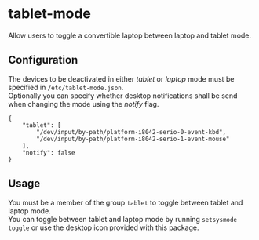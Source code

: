 # tablet-mode

Allow users to toggle a convertible laptop between laptop and tablet mode.

## Configuration

The devices to be deactivated in either *tablet* or *laptop* mode must be specified in `/etc/tablet-mode.json`.  
Optionally you can specify whether desktop notifications shall be send when changing the mode using the *notify* flag.

    {
        "tablet": [
            "/dev/input/by-path/platform-i8042-serio-0-event-kbd",
            "/dev/input/by-path/platform-i8042-serio-1-event-mouse"
        ],
        "notify": false
    }

## Usage

You must be a member of the group `tablet` to toggle between tablet and laptop mode.  
You can toggle between tablet and laptop mode by running `setsysmode toggle` or use the desktop icon provided with this package.
